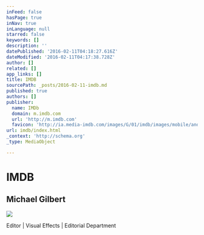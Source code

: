 ```yaml
---
inFeed: false
hasPage: true
inNav: true
inLanguage: null
starred: false
keywords: []
description: ''
datePublished: '2016-02-11T04:18:27.616Z'
dateModified: '2016-02-11T04:17:38.728Z'
author: []
related: []
app_links: []
title: IMDB
sourcePath: _posts/2016-02-11-imdb.md
published: true
authors: []
publisher:
  name: IMDb
  domain: m.imdb.com
  url: 'http://m.imdb.com'
  favicon: 'http://ia.media-imdb.com/images/G/01/imdb/images/mobile/android-mobile-196x196-1358942022._CB361295825_.png'
url: imdb/index.html
_context: 'http://schema.org'
_type: MediaObject

---
```

# IMDB

<article style=""><h1>Michael Gilbert</h1><img src="https://s3-us-west-2.amazonaws.com/the-grid-img/p/53373e93d46aa294535ddec993ab5b82c5b43208.jpg" /></article>

Editor | Visual Effects | Editorial Department